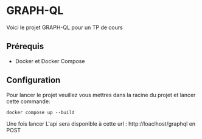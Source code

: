 # GRAPH-QL

Voici le projet GRAPH-QL pour un TP de cours 

## Prérequis

- Docker et Docker Compose

## Configuration

Pour lancer le projet veuillez vous mettres dans la racine du projet et lancer cette commande: 
```shell
docker compose up --build
```

Une fois lancer L'api sera disponible à cette url : http://loaclhost/graphql en POST

